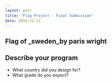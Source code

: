 ```yaml
---
layout: post
title: "Flag Project - Final Submission"
date: 2018-12-21
---
```


## Flag of _sweden_by paris wright

## Describe your program

-   What country did you design for? 
-   What grade do you expect? 

<!--- I am designing the flag for sweden. I expect at least a apprentice.

## Current output

-   

* * *
![Flag](/images/final-flag.png)
* * *

## Describe your process.

- I had to ask a lot of questions to finish this program. I had to ask what put image was and how i could put three images into one image. Really, my biggest challenge was trying to put three images in one and not get frustrated every few minutes because computer science is the hardest subject ive ever did.



## Explain your code.

-   Choose a significant part of your program (15 lines max) and paste it below. Do not insert your entire program here. _then delete this instruction_
-   Explain each argument in the code section. _then delete this instruction_
-   Tell us how it functions independently and within the whole program _then delete this instruction_

* * *

```  (define base (scale .4(rectangle width height "solid" "blue")))
```

* * *

-   Explain the code you posted by telling us about each argument.
-   Then tell us how your code section fits into the whole.
 
I was writing this function to program the base of the flag( the image where the other images will be put on). i wrote scale *4 because the flag was very small for sum reason, i never figured out why to be honest. the rest of the function is just a contract being written to describe the base and how it will look.


## Program code

```
(define size 100)
(define width(* 15 size))
(define height (* 10 size))
(define yellow-height (* height 1/5))
(define yellow-width (* height 1/6))
(define base (scale .4(rectangle width height "solid" "blue")))
(define yellow-stripe (scale .4(rectangle width yellow-height "solid" "yellow")))
(put-image yellow-stripe 300 200 (put-image (rectangle 100 800 "solid" "yellow") 200 30 base))

```
